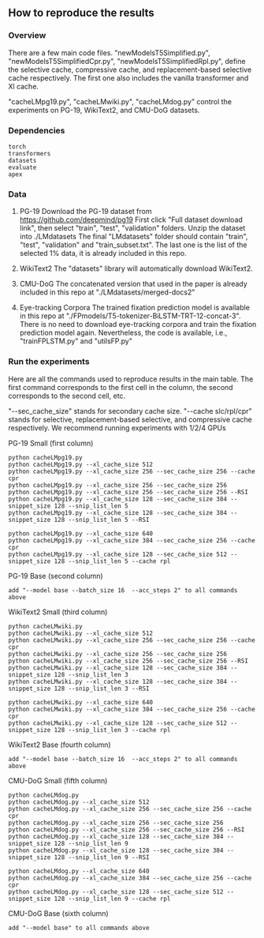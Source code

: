 ## How to reproduce the results

### Overview
There are a few main code files. "newModelsT5Simplified.py", "newModelsT5SimplifiedCpr.py", "newModelsT5SimplifiedRpl.py",  define the selective cache, compressive cache, and replacement-based selective cache respectively. The first one also includes the vanilla transformer and Xl cache. 

"cacheLMpg19.py", "cacheLMwiki.py", "cacheLMdog.py" control the experiments on PG-19, WikiText2, and CMU-DoG datasets.

### Dependencies

    torch
    transformers
    datasets
    evaluate
    apex

### Data
1. PG-19 
Download the PG-19 dataset from https://github.com/deepmind/pg19 First click "Full dataset download link", then select "train", "test", "validation" folders. Unzip the dataset into ./LMdatasets
The final "LMdatasets" folder should contain "train", "test", "validation" and "train_subset.txt". The last one is the list of the selected 1% data, it is already included in this repo.

2. WikiText2
The "datasets" library will automatically download WikiText2.

3. CMU-DoG
The concatenated version that used in the paper is already included in this repo at "./LMdatasets/merged-docs2"

4. Eye-tracking Corpora
The trained fixation prediction model is available in this repo at "./FPmodels/T5-tokenizer-BiLSTM-TRT-12-concat-3". There is no need to download eye-tracking corpora and train the fixation prediction model again. Nevertheless, the code is available, i.e., "trainFPLSTM.py" and "utilsFP.py"

### Run the experiments
Here are all the commands used to reproduce results in the main table. The first command corresponds to the first cell in the column, the second corresponds to the second cell, etc.

"--sec_cache_size" stands for secondary cache size.
"--cache slc/rpl/cpr" stands for selective, replacement-based selective, and compressive cache respectively.
We recommend running experiments with 1/2/4 GPUs

PG-19 Small (first column)

    python cacheLMpg19.py 
    python cacheLMpg19.py --xl_cache_size 512
    python cacheLMpg19.py --xl_cache_size 256 --sec_cache_size 256 --cache cpr
    python cacheLMpg19.py --xl_cache_size 256 --sec_cache_size 256 
    python cacheLMpg19.py --xl_cache_size 256 --sec_cache_size 256 --RSI
    python cacheLMpg19.py --xl_cache_size 128 --sec_cache_size 384 --snippet_size 128 --snip_list_len 5
    python cacheLMpg19.py --xl_cache_size 128 --sec_cache_size 384 --snippet_size 128 --snip_list_len 5 --RSI

    python cacheLMpg19.py --xl_cache_size 640
    python cacheLMpg19.py --xl_cache_size 384 --sec_cache_size 256 --cache cpr
    python cacheLMpg19.py --xl_cache_size 128 --sec_cache_size 512 --snippet_size 128 --snip_list_len 5 --cache rpl

PG-19 Base (second column)

    add "--model base --batch_size 16  --acc_steps 2" to all commands above


WikiText2 Small (third column)

    python cacheLMwiki.py 
    python cacheLMwiki.py --xl_cache_size 512
    python cacheLMwiki.py --xl_cache_size 256 --sec_cache_size 256 --cache cpr
    python cacheLMwiki.py --xl_cache_size 256 --sec_cache_size 256 
    python cacheLMwiki.py --xl_cache_size 256 --sec_cache_size 256 --RSI
    python cacheLMwiki.py --xl_cache_size 128 --sec_cache_size 384 --snippet_size 128 --snip_list_len 3
    python cacheLMwiki.py --xl_cache_size 128 --sec_cache_size 384 --snippet_size 128 --snip_list_len 3 --RSI

    python cacheLMwiki.py --xl_cache_size 640
    python cacheLMwiki.py --xl_cache_size 384 --sec_cache_size 256 --cache cpr
    python cacheLMwiki.py --xl_cache_size 128 --sec_cache_size 512 --snippet_size 128 --snip_list_len 3 --cache rpl

WikiText2 Base (fourth column)

    add "--model base --batch_size 16  --acc_steps 2" to all commands above


CMU-DoG Small (fifth column)

    python cacheLMdog.py 
    python cacheLMdog.py --xl_cache_size 512
    python cacheLMdog.py --xl_cache_size 256 --sec_cache_size 256 --cache cpr
    python cacheLMdog.py --xl_cache_size 256 --sec_cache_size 256 
    python cacheLMdog.py --xl_cache_size 256 --sec_cache_size 256 --RSI
    python cacheLMdog.py --xl_cache_size 128 --sec_cache_size 384 --snippet_size 128 --snip_list_len 9
    python cacheLMdog.py --xl_cache_size 128 --sec_cache_size 384 --snippet_size 128 --snip_list_len 9 --RSI

    python cacheLMdog.py --xl_cache_size 640
    python cacheLMdog.py --xl_cache_size 384 --sec_cache_size 256 --cache cpr
    python cacheLMdog.py --xl_cache_size 128 --sec_cache_size 512 --snippet_size 128 --snip_list_len 9 --cache rpl

CMU-DoG Base (sixth column)

    add "--model base" to all commands above

